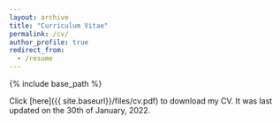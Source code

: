 ```yaml
---
layout: archive
title: "Curriculum Vitae"
permalink: /cv/
author_profile: true
redirect_from:
  - /resume
---
```


{% include base_path %}

Click [here]({{ site.baseurl}}/files/cv.pdf) to download my CV. It was last updated on the 30th of January, 2022.
